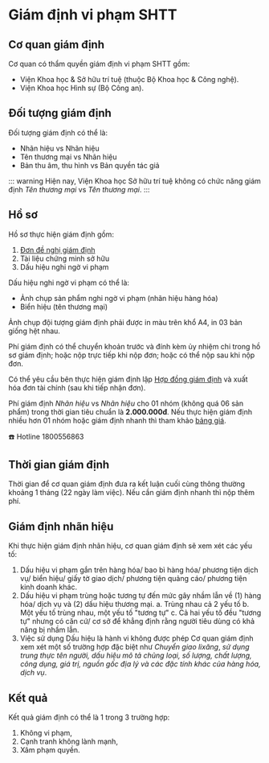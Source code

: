 # Giám định vi phạm SHTT

## Cơ quan giám định
Cơ quan có thẩm quyền giám định vi phạm SHTT gồm:
- Viện Khoa học & Sở hữu trí tuệ (thuộc Bộ Khoa học & Công nghệ).
- Viện Khoa học Hình sự (Bộ Công an).

## Đối tượng giám định
Đối tượng giám định có thể là:
- Nhãn hiệu vs Nhãn hiệu
- Tên thương mại vs Nhãn hiệu
- Bản thu âm, thu hình vs Bản quyền tác giả

::: warning
Hiện nay, Viện Khoa học Sở hữu trí tuệ không có chức năng giám định *Tên thương mại* vs *Tên thương mại*.
:::

## Hồ sơ
Hồ sơ thực hiện giám định gồm:
1. [Đơn đề nghị giám định](./inspect-form.md)
2. Tài liệu chứng minh sở hữu
3. Dấu hiệu nghi ngờ vi phạm

Dấu hiệu nghi ngờ vi phạm có thể là:
- Ảnh chụp sản phẩm nghi ngờ vi phạm (nhãn hiệu hàng hóa)
- Biển hiệu (tên thương mại)

Ảnh chụp đội tượng giám định phải được in màu trên khổ A4, in 03 bản giống hệt nhau.

Phí giám định có thể chuyển khoản trước và đính kèm ủy nhiệm chi trong hồ sơ giám định; hoặc nộp trực tiếp khi nộp đơn; hoặc có thể nộp sau khi nộp đơn.

Có thể yêu cầu bên thực hiện giám định lập [Hợp đồng giám định](http://vipri.gov.vn/giam-dinh/mau-hop-dong-giam-dinh) và xuất hóa đơn tài chính (sau khi tiếp nhận đơn).

Phí giám định *Nhãn hiệu* vs *Nhãn hiệu* cho 01 nhóm (không quá 06 sản phẩm) trong thời gian tiêu chuẩn là **2.000.000đ**. Nếu thực hiện giám định nhiều hơn 01 nhóm hoặc giám định nhanh thì tham khảo [bảng giá](http://vipri.gov.vn/giam-dinh/bieu-gia-giam-dinh).

:phone: Hotline 1800556863

## Thời gian giám định
Thời gian để cơ quan giám định đưa ra kết luận cuối cùng thông thường khoảng 1 tháng (22 ngày làm việc). Nếu cần giám định nhanh thì nộp thêm phí.

## Giám định nhãn hiệu
Khi thực hiện giám định nhãn hiệu, cơ quan giám định sẽ xem xét các yếu tố:
1. Dấu hiệu vi phạm gắn trên hàng hóa/ bao bì hàng hóa/ phương tiện dịch vụ/ biển hiệu/ giấy tờ giao dịch/ phương tiện quảng cáo/ phương tiện kinh doanh khác.
2. Dấu hiệu vi phạm trùng hoặc tương tự đến mức gây nhầm lẫn về (1) hàng hóa/ dịch vụ và (2) dấu hiệu thương mại.
	a. Trùng nhau cả 2 yếu tố
	b. Một yếu tố trùng nhau, một yếu tố "tương tự"
	c. Cả hai yếu tố đều "tương tự" nhưng có căn cứ/ cơ sở để khẳng định rằng người tiêu dùng có khả năng bị nhầm lẫn.
3. Việc sử dụng Dấu hiệu là hành vi không được phép
Cơ quan giám định xem xét một số trường hợp đặc biệt như *Chuyển giao lixăng*, *sử dụng trung thực tên người, dấu hiệu mô tả chủng loại, số lượng, chất lượng, công dụng, giá trị, nguồn gốc địa lý và các đặc tính khác của hàng hóa, dịch vụ*.

## Kết quả
Kết quả giám định có thể là 1 trong 3 trường hợp:
1. Không vi phạm,
2. Cạnh tranh không lành mạnh,
3. Xâm phạm quyền.